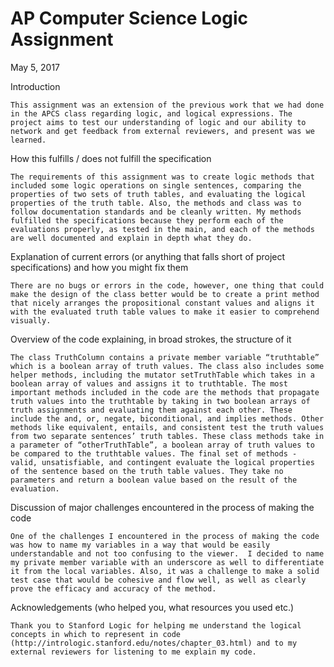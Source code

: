 # AP Computer Science Logic Assignment
May 5, 2017

Introduction

	This assignment was an extension of the previous work that we had done in the APCS class regarding logic, and logical expressions. The project aims to test our understanding of logic and our ability to network and get feedback from external reviewers, and present was we learned.

How this fulfills / does not fulfill the specification

	The requirements of this assignment was to create logic methods that included some logic operations on single sentences, comparing the properties of two sets of truth tables, and evaluating the logical properties of the truth table. Also, the methods and class was to follow documentation standards and be cleanly written. My methods fulfilled the specifications because they perform each of the evaluations properly, as tested in the main, and each of the methods are well documented and explain in depth what they do. 

Explanation of current errors (or anything that falls short of project specifications) and how you might fix them

	There are no bugs or errors in the code, however, one thing that could make the design of the class better would be to create a print method that nicely arranges the propositional constant values and aligns it with the evaluated truth table values to make it easier to comprehend visually.

Overview of the code explaining, in broad strokes, the structure of it

	The class TruthColumn contains a private member variable “truthtable” which is a boolean array of truth values. The class also includes some helper methods, including the mutator setTruthTable which takes in a boolean array of values and assigns it to truthtable. The most important methods included in the code are the methods that propagate truth values into the truthtable by taking in two boolean arrays of truth assignments and evaluating them against each other. These include the and, or, negate, biconditional, and implies methods. Other methods like equivalent, entails, and consistent test the truth values from two separate sentences’ truth tables. These class methods take in a parameter of “otherTruthTable”, a boolean array of truth values to be compared to the truthtable values. The final set of methods - valid, unsatisfiable, and contingent evaluate the logical properties of the sentence based on the truth table values. They take no parameters and return a boolean value based on the result of the evaluation. 

Discussion of major challenges encountered in the process of making the code

	One of the challenges I encountered in the process of making the code was how to name my variables in a way that would be easily understandable and not too confusing to the viewer.  I decided to name my private member variable with an underscore as well to differentiate it from the local variables. Also, it was a challenge to make a solid test case that would be cohesive and flow well, as well as clearly prove the efficacy and accuracy of the method. 
Acknowledgements (who helped you, what resources you used etc.)

	Thank you to Stanford Logic for helping me understand the logical concepts in which to represent in code (http://intrologic.stanford.edu/notes/chapter_03.html) and to my external reviewers for listening to me explain my code.
